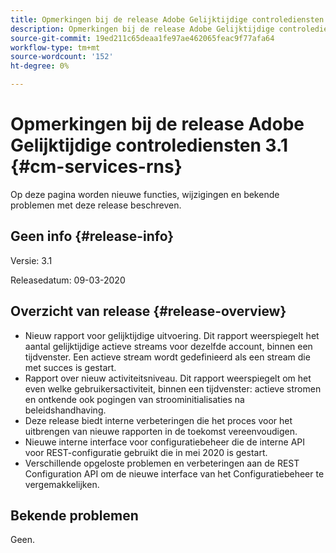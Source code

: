 ```yaml
---
title: Opmerkingen bij de release Adobe Gelijktijdige controlediensten 3.1
description: Opmerkingen bij de release Adobe Gelijktijdige controlediensten 3.1
source-git-commit: 19ed211c65deaa1fe97ae462065feac9f77afa64
workflow-type: tm+mt
source-wordcount: '152'
ht-degree: 0%

---
```



# Opmerkingen bij de release Adobe Gelijktijdige controlediensten 3.1 {#cm-services-rns}

Op deze pagina worden nieuwe functies, wijzigingen en bekende problemen met deze release beschreven.

## Geen info {#release-info}

Versie: 3.1

Releasedatum: 09-03-2020

## Overzicht van release {#release-overview}

* Nieuw rapport voor gelijktijdige uitvoering. Dit rapport weerspiegelt het aantal gelijktijdige actieve streams voor dezelfde account, binnen een tijdvenster. Een actieve stream wordt gedefinieerd als een stream die met succes is gestart.
* Rapport over nieuw activiteitsniveau. Dit rapport weerspiegelt om het even welke gebruikersactiviteit, binnen een tijdvenster: actieve stromen en ontkende ook pogingen van stroominitialisaties na beleidshandhaving.
* Deze release biedt interne verbeteringen die het proces voor het uitbrengen van nieuwe rapporten in de toekomst vereenvoudigen.
* Nieuwe interne interface voor configuratiebeheer die de interne API voor REST-configuratie gebruikt die in mei 2020 is gestart.
* Verschillende opgeloste problemen en verbeteringen aan de REST Configuration API om de nieuwe interface van het Configuratiebeheer te vergemakkelijken.

## Bekende problemen

Geen.
